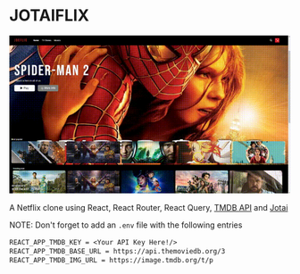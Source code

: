 # JOTAIFLIX

![alt text](https://raw.githubusercontent.com/c0d3t3k/joeflix/jotai/Joeflix.gif)

A Netflix clone using React, React Router, React Query, [TMDB API](https://developers.themoviedb.org/4/getting-started/authorization) and [Jotai](https://github.com/pmndrs/jotai)

<!-- There is a [Dev.to article](https://dev.to/c0d3t3k/recoil-vs-jotai-using-typescript-4678) discussing the conversion of this code from [Recoil](https://recoiljs.org/) -->

<!-- Check it live [here](https://codesandbox.io/s/damp-river-tcsp7) -->

NOTE: Don't forget to add an `.env` file with the following entries

```
REACT_APP_TMDB_KEY = <Your API Key Here!/>
REACT_APP_TMDB_BASE_URL = https://api.themoviedb.org/3
REACT_APP_TMDB_IMG_URL = https://image.tmdb.org/t/p
```
